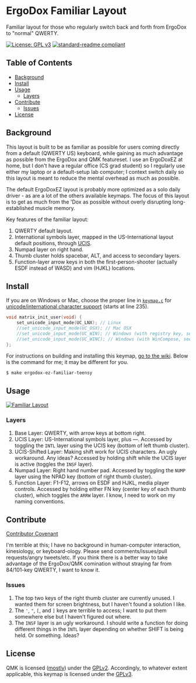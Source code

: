 # ErgoDox Familiar Layout
Familiar layout for those who regularly switch back and forth from ErgoDox to "normal" QWERTY.

[![License: GPL v3](https://img.shields.io/badge/License-GPL%20v3-blue.svg)](../../../../license_GPLv3.md../../../../license_GPLv3.md) [![standard-readme compliant](https://img.shields.io/badge/readme%20style-standard-brightgreen.svg)](https://github.com/RichardLitt/standard-readme)

## Table of Contents

- [Background](#background)
- [Install](#install)
- [Usage](#usage)
    - [Layers](#layers)
- [Contribute](#contribute)
    - [Issues](#issues)
- [License](#license)

## Background

This layout is built to be as familiar as possible for users coming directly from a default (QWERTY US) keyboard, while gaining as much advantage as possible from the ErgoDox and QMK featureset. I use an ErgoDoxEZ at home, but I don't have a regular office (CS grad student) so I regularly use either my laptop or a default-setup lab computer; I context switch daily so this layout is meant to reduce the mental overhead as much as possible.

The default ErgoDoxEZ layout is probably more optimized as a solo daily driver - as are a lot of the others available keymaps. The focus of this layout is to get as much from the 'Dox as possible without overly disrupting long-established muscle memory.

Key features of the familiar layout:
1. QWERTY default layout.
1. International symbols layer, mapped in the US-International layout default positions, through [UCIS](https://github.com/qmk/qmk_firmware/wiki/Unicode-and-additional-language-support#ucis_enable).
1. Numpad layer on right hand.
1. Thumb cluster holds spacebar, ALT, and access to secondary layers.
1. Function-layer arrow keys in both the first-person-shooter (actually ESDF instead of WASD) and vim (HJKL) locations.

## Install

If you are on Windows or Mac, choose the proper line in [`keymap.c`](keymap.c) for [unicode/international character support](https://github.com/qmk/qmk_firmware/wiki/Unicode-and-additional-language-support#ucis_enable) (starts at line 235).
```c
void matrix_init_user(void) {
    set_unicode_input_mode(UC_LNX); // Linux
    //set_unicode_input_mode(UC_OSX); // Mac OSX
    //set_unicode_input_mode(UC_WIN); // Windows (with registry key, see wiki)
    //set_unicode_input_mode(UC_WINC); // Windows (with WinCompose, see wiki)
};
```

For instructions on building and installing this keymap, [go to the wiki](https://github.com/qmk/qmk_firmware/tree/master/keyboards/ergodox#build-dependencies). Below is the command for me; it may be different for you.
```sh
$ make ergodox-ez-familiar-teensy
```

## Usage

[![Familiar Layout](https://i.imgur.com/jflmkBb.png)](http://www.keyboard-layout-editor.com/#/gists/13508a9f99cff381d58b7be6f7dcc644)

### Layers
1. Base Layer: QWERTY, with arrow keys at bottom right.
1. UCIS Layer: US-International symbols layer, plus —. Accessed by toggling the `INTL` layer using the UCIS key (bottom of left thumb cluster).
1. UCIS-Shifted Layer: Making shift work for UCIS characters. An ugly workaround. Any ideas? Accessed by holding shift while the UCIS layer is active (toggles the `INSF` layer).
1. Numpad Layer: Right hand number pad. Accessed by toggling the `NUMP` layer using the NPAD key (bottom of right thumb cluster).
1. Function Layer: F1-F12, arrows on ESDF and HJKL, media player controls. Accessed by holding either FN key (center key of each thumb cluster), which toggles the `ARRW` layer. I know, I need to work on my naming conventions.

## Contribute

[Contributor Covenant](http://contributor-covenant.org/)

I'm terrible at this; I have no background in human-computer interaction, kinesiology, or keyboard-ology. Please send comments/issues/pull requests/angry tweets/etc. If you think there is a better way to take advantage of the ErgoDox/QMK comination without straying far from 84/101-key QWERTY, I want to know it.

### Issues
1. The top two keys of the right thumb cluster are currently unused. I wanted them for screen brightness, but I haven't found a solution I like.
1. The `'`, `"`, `[`, and `]` keys are terrible to access; I want to put them somewhere else but I haven't figured out where.
1. The `INSF` layer is an ugly workaround. I should write a function for doing different things in the `INTL` layer depending on whether SHIFT is being held. Or something. Ideas?

## License
QMK is licensed ([mostly](https://github.com/qmk/qmk_firmware/issues/1038)) under the [GPLv2](blob/master/license_GPLv2.md). Accordingly, to whatever extent applicable, this keymap is licensed under the [GPLv3](../../../../license_GPLv3.md).
